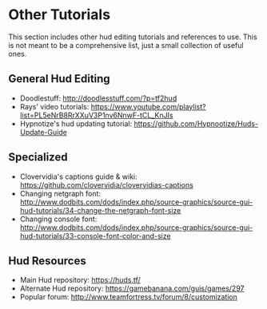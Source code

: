 # Other Tutorials

This section includes other hud editing tutorials and references to use. This is not meant to be a comprehensive list, just a small collection of useful ones.

## General Hud Editing

* Doodlestuff: http://doodlesstuff.com/?p=tf2hud
* Rays' video tutorials: https://www.youtube.com/playlist?list=PL5eNrB8RrXXuV3P1nv6NnwF-tCL_KnJIs
* Hypnotize's hud updating tutorial: https://github.com/Hypnootize/Huds-Update-Guide

## Specialized

* Clovervidia's captions guide & wiki: https://github.com/clovervidia/clovervidias-captions
* Changing netgraph font: http://www.dodbits.com/dods/index.php/source-graphics/source-gui-hud-tutorials/34-change-the-netgraph-font-size
* Changing console font: http://www.dodbits.com/dods/index.php/source-graphics/source-gui-hud-tutorials/33-console-font-color-and-size

## Hud Resources

* Main Hud repository: https://huds.tf/
* Alternate Hud repository: https://gamebanana.com/guis/games/297
* Popular forum: http://www.teamfortress.tv/forum/8/customization
